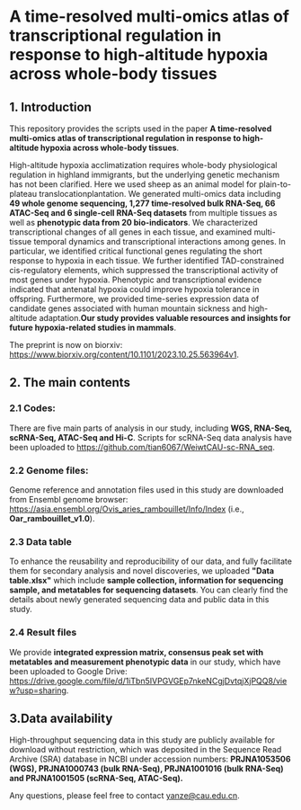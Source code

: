 # A time-resolved multi-omics atlas of transcriptional regulation in response to high-altitude hypoxia across whole-body tissues

## 1. Introduction
This repository provides the scripts used in the paper **A time-resolved multi-omics atlas of transcriptional regulation in response to high-altitude hypoxia across whole-body tissues**. 

High-altitude hypoxia acclimatization requires whole-body physiological regulation in highland immigrants, but the underlying genetic mechanism has not been clarified. Here we used sheep as an animal model for plain-to-plateau translocationplantation. We generated multi-omics data including **49 whole genome sequencing, 1,277 time-resolved bulk RNA-Seq, 66 ATAC-Seq and 6 single-cell RNA-Seq datasets** from multiple tissues as well as **phenotypic data from 20 bio-indicators**. We characterized transcriptional changes of all genes in each tissue, and examined multi-tissue temporal dynamics and transcriptional interactions among genes. In particular, we identified critical functional genes regulating the short response to hypoxia in each tissue. We further identified TAD-constrained cis-regulatory elements, which suppressed the transcriptional activity of most genes under hypoxia. Phenotypic and transcriptional evidence indicated that antenatal hypoxia could improve hypoxia tolerance in offspring. Furthermore, we provided time-series expression data of candidate genes associated with human mountain sickness and high-altitude adaptation.**Our study provides valuable resources and insights for future hypoxia-related studies in mammals**.

The preprint is now on biorxiv: https://www.biorxiv.org/content/10.1101/2023.10.25.563964v1.


## 2. The main contents
### 2.1 Codes:
There are five main parts of analysis in our study, including **WGS, RNA-Seq, scRNA-Seq, ATAC-Seq and Hi-C**. Scripts for scRNA-Seq data analysis have been uploaded to https://github.com/tian6067/WeiwtCAU-sc-RNA_seq.

### 2.2 Genome files:
Genome reference and annotation files used in this study are downloaded from Ensembl genome browser: https://asia.ensembl.org/Ovis_aries_rambouillet/Info/Index (i.e., **Oar_rambouillet_v1.0**).

### 2.3 Data table
To enhance the reusability and reproducibility of our data, and fully facilitate them for secondary analysis and novel discoveries, we uploaded **"Data table.xlsx"** which include **sample collection, information for sequencing sample, and metatables for sequencing datasets**. You can clearly find the details about newly generated sequencing data and public data in this study.

### 2.4 Result files
We provide **integrated expression matrix, consensus peak set with metatables and measurement phenotypic data** in our study, which have been uploaded to Google Drive: https://drive.google.com/file/d/1iTbn5IVPGVGEp7nkeNCgjDvtqjXjPQQ8/view?usp=sharing.


## 3.Data availability 
High-throughput sequencing data in this study are publicly available for download without restriction, which was deposited in the Sequence Read Archive (SRA) database in NCBI under accession numbers: **PRJNA1053506 (WGS), PRJNA1000743 (bulk RNA-Seq), PRJNA1001016 (bulk RNA-Seq) and PRJNA1001505 (scRNA-Seq, ATAC-Seq).** 

Any questions, please feel free to contact yanze@cau.edu.cn.
